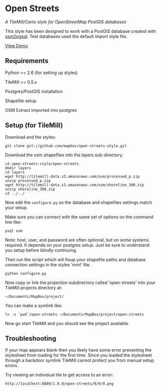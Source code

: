 # Open Streets

*A TileMill/Carto style for OpenStreetMap PostGIS databases*

This style has been designed to work with a PostGIS database created with
[osm2pgsql][1]. Test databases used the default import style file.

[View Demo](http://mapbox.github.com/open-streets-style/)

[1]: http://wiki.openstreetmap.org/wiki/Osm2pgsql

## Requirements

Python >= 2.6 (for setting up styles)

TileMill >= 0.5.x

Postgres/PostGIS installation

Shapefile setup

OSM Extract imported into postgres


## Setup (for TileMill)

Download and the styles:

    git clone git://github.com/mapbox/open-streets-style.git

Download the osm shapefiles into the layers sub-directory:

    cd open-streets-style/open-streets
    mkdir layers
    cd layers
    wget http://tilemill-data.s3.amazonaws.com/osm/processed_p.zip
    unzip processed_p.zip
    wget http://tilemill-data.s3.amazonaws.com/osm/shoreline_300.zip
    unzip shoreline_300.zip
    cd ../../

Now edit the `configure.py` so the database and shapefiles settings match your setup.

Make sure you can connect with the same set of options on the command line like:

    psql osm

Note: host, user, and password are often optional, but on some systems required. It depends
on your postgres setup. Just be sure to understand you setup before blindly continuing.

Then run the script which will fixup your shapefile paths and database connection settings
in the styles 'mml' file.

    python configure.py

Now copy or link the projection subdirectory called 'open-streets' into
your TileMill projects directory at:

    ~/Documents/MapBox/project/

You can make a symlink like:

    ln -s `pwd`/open-streets ~/Documents/MapBox/project/open-streets


Now go start TileMill and you should see the project available.


## Troubleshooting

If your map appears blank then you likely have some error preventing the
stylesheet from loading for the first time. Since you loaded the stylesheet
through a backdoor symlink TileMill cannot protect you from manual setup 
errors.

Try viewing an individual tile to get access to an error:

    http://localhost:8889/1.0.0/open-streets/0/0/0.png
